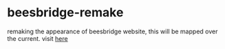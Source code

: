 # beesbridge-remake
remaking the appearance of beesbridge website, this will be mapped over the current.
visit [here](https://muksaw.github.io/beesbridge-remake/)
